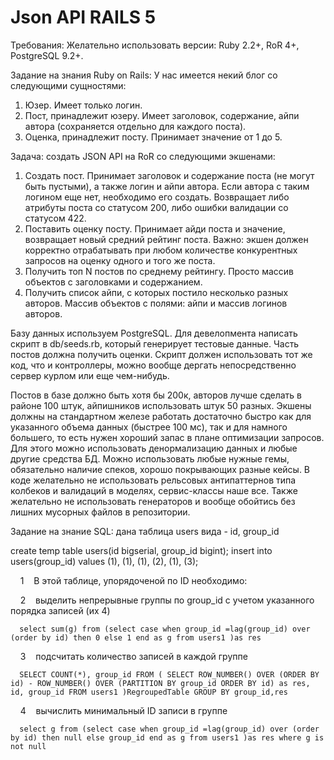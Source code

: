# Json API RAILS 5

Требования:
Желательно использовать версии: Ruby 2.2+, RoR 4+, PostgreSQL 9.2+.

Задание на знания Ruby on Rails:
У нас имеется некий блог со следующими сущностями:

1. Юзер. Имеет только логин.
2. Пост, принадлежит юзеру. Имеет заголовок, содержание, айпи автора (сохраняется отдельно для каждого поста).
3. Оценка, принадлежит посту. Принимает значение от 1 до 5.

Задача: создать JSON API на RoR со следующими экшенами:

1. Создать пост. Принимает заголовок и содержание поста (не могут быть пустыми), а также логин и айпи автора. Если автора с таким логином еще нет, необходимо его создать. Возвращает либо атрибуты поста со статусом 200, либо ошибки валидации со статусом 422.
2. Поставить оценку посту. Принимает айди поста и значение, возвращает новый средний рейтинг поста. Важно: экшен должен корректно отрабатывать при любом количестве конкурентных запросов на оценку одного и того же поста.
3. Получить топ N постов по среднему рейтингу. Просто массив объектов с заголовками и содержанием.
4. Получить список айпи, с которых постило несколько разных авторов. Массив объектов с полями: айпи и массив логинов авторов.

Базу данных используем PostgreSQL. Для девелопмента написать скрипт в db/seeds.rb, который генерирует тестовые данные. Часть постов должна получить оценки. Скрипт должен использовать тот же код, что и контроллеры, можно вообще дергать непосредственно сервер курлом или еще чем-нибудь.

Постов в базе должно быть хотя бы 200к, авторов лучше сделать в районе 100 штук, айпишников использовать штук 50 разных. Экшены должны на стандартном железе работать достаточно быстро как для указанного объема данных (быстрее 100 мс), так и для намного большего, то есть нужен хороший запас в плане оптимизации запросов. Для этого можно использовать денормализацию данных и любые другие средства БД. Можно использовать любые нужные гемы, обязательно наличие спеков, хорошо покрывающих разные кейсы. В коде желательно не использовать рельсовых антипаттернов типа колбеков и валидаций в моделях, сервис-классы наше все. Также желательно не использовать генераторов и вообще обойтись без лишних мусорных файлов в репозитории.

Задание на знание SQL:
дана таблица users вида - id, group_id

create temp table users(id bigserial, group_id bigint);
insert into users(group_id) values (1), (1), (1), (2), (1), (3);

    1    В этой таблице, упорядоченой по ID необходимо:
    
    2    выделить непрерывные группы по group_id с учетом указанного порядка записей (их 4)
    
      select sum(g) from (select case when group_id =lag(group_id) over (order by id) then 0 else 1 end as g from users1 )as res
    3    подсчитать количество записей в каждой группе
    
      SELECT COUNT(*), group_id FROM ( SELECT ROW_NUMBER() OVER (ORDER BY id) - ROW_NUMBER() OVER (PARTITION BY group_id ORDER BY id) as res, id, group_id FROM users1 )RegroupedTable GROUP BY group_id,res
      
    4    вычислить минимальный ID записи в группе
    
      select g from (select case when group_id =lag(group_id) over (order by id) then null else group_id end as g from users1 )as res where g is not null

